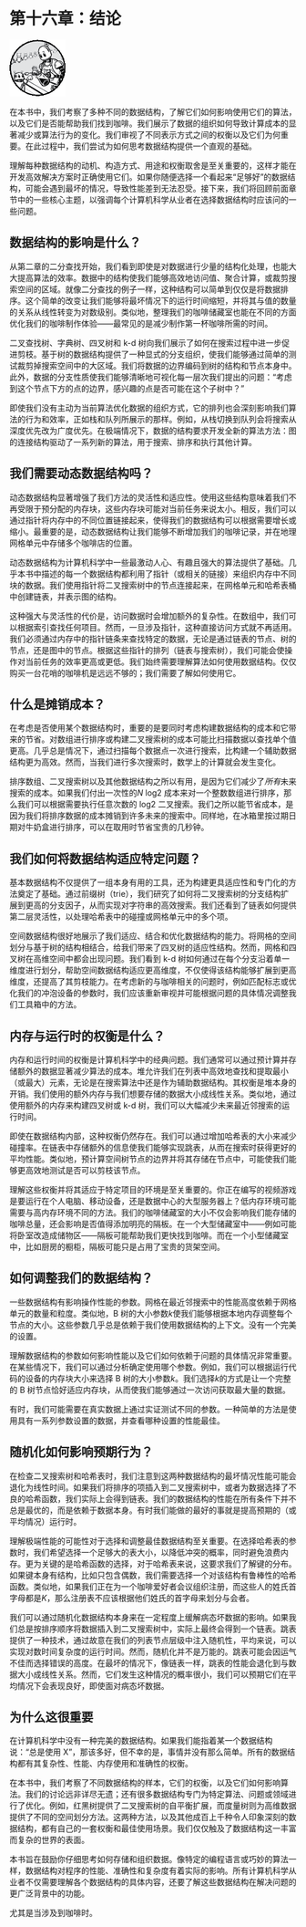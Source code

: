 # 第十六章：结论

![](img/chapterart.png)

在本书中，我们考察了多种不同的数据结构，了解它们如何影响使用它们的算法，以及它们是否能帮助我们找到咖啡。我们展示了数据的组织如何导致计算成本的显著减少或算法行为的变化。我们审视了不同表示方式之间的权衡以及它们为何重要。在此过程中，我们尝试为如何思考数据结构提供一个直观的基础。

理解每种数据结构的动机、构造方式、用途和权衡取舍是至关重要的，这样才能在开发高效解决方案时正确使用它们。如果你随便选择一个看起来“足够好”的数据结构，可能会遇到最坏的情况，导致性能差到无法忍受。接下来，我们将回顾前面章节中的一些核心主题，以强调每个计算机科学从业者在选择数据结构时应该问的一些问题。

## 数据结构的影响是什么？

从第二章的二分查找开始，我们看到即使是对数据进行少量的结构化处理，也能大大提高算法的效率。数据中的结构使我们能够高效地访问值、聚合计算，或裁剪搜索空间的区域。就像二分查找的例子一样，这种结构可以简单到仅仅是将数据排序。这个简单的改变让我们能够将最坏情况下的运行时间缩短，并将其与值的数量的关系从线性转变为对数级别。类似地，整理我们的咖啡储藏室也能在不同的方面优化我们的咖啡制作体验——最常见的是减少制作第一杯咖啡所需的时间。

二叉查找树、字典树、四叉树和 k-d 树向我们展示了如何在搜索过程中进一步促进剪枝。基于树的数据结构提供了一种显式的分支组织，使我们能够通过简单的测试裁剪掉搜索空间中的大区域。我们将数据的边界编码到树的结构和节点本身中。此外，数据的分支性质使我们能够清晰地可视化每一层次我们提出的问题：“考虑到这个节点下方的点的边界，感兴趣的点是否可能在这个子树中？”

即使我们没有主动为当前算法优化数据的组织方式，它的排列也会深刻影响我们算法的行为和效率，正如栈和队列所展示的那样。例如，从栈切换到队列会将搜索从深度优先改为广度优先。在极端情况下，数据的结构要求开发全新的算法方法：图的连接结构驱动了一系列新的算法，用于搜索、排序和执行其他计算。

## 我们需要动态数据结构吗？

动态数据结构显著增强了我们方法的灵活性和适应性。使用这些结构意味着我们不再受限于预分配的内存块，这些内存块可能对当前任务来说太小。相反，我们可以通过指针将内存中的不同位置链接起来，使得我们的数据结构可以根据需要增长或缩小。最重要的是，动态数据结构让我们能够不断增加我们的咖啡记录，并在地理网格单元中存储多个咖啡店的位置。

动态数据结构为计算机科学中一些最激动人心、有趣且强大的算法提供了基础。几乎本书中描述的每一个数据结构都利用了指针（或相关的链接）来组织内存中不同块的数据。我们使用指针将二叉搜索树中的节点连接起来，在网格单元和哈希表桶中创建链表，并表示图的结构。

这种强大与灵活性的代价是，访问数据时会增加额外的复杂性。在数组中，我们可以根据索引查找任何项目。然而，一旦涉及指针，这种直接访问方式就不再适用。我们必须通过内存中的指针链条来查找特定的数据，无论是通过链表的节点、树的节点，还是图中的节点。根据这些指针的排列（链表与搜索树），我们可能会使操作对当前任务的效率更高或更低。我们始终需要理解算法如何使用数据结构。仅仅购买一台花哨的咖啡机是远远不够的；我们需要了解如何使用它。

## 什么是摊销成本？

在考虑是否使用某个数据结构时，重要的是要同时考虑构建数据结构的成本和它带来的节省。对数组进行排序或构建二叉搜索树的成本可能比扫描数据以查找单个值更高。几乎总是情况下，通过扫描每个数据点一次进行搜索，比构建一个辅助数据结构更为高效。然而，当我们进行多次搜索时，数学上的计算就会发生变化。

排序数组、二叉搜索树以及其他数据结构之所以有用，是因为它们减少了*所有*未来搜索的成本。如果我们付出一次性的*N* log2 成本来对一个整数数组进行排序，那么我们可以根据需要执行任意次数的 log2 二叉搜索。我们之所以能节省成本，是因为我们将排序数据的成本摊销到许多未来的搜索中。同样地，在冰箱里按过期日期对牛奶盒进行排序，可以在取用时节省宝贵的几秒钟。

## 我们如何将数据结构适应特定问题？

基本数据结构不仅提供了一组本身有用的工具，还为构建更具适应性和专门化的方法奠定了基础。通过前缀树（trie），我们研究了如何将二叉搜索树的分支结构扩展到更高的分支因子，从而实现对字符串的高效搜索。我们还看到了链表如何提供第二层灵活性，以处理哈希表中的碰撞或网格单元中的多个项。

空间数据结构很好地展示了我们适应、结合和优化数据结构的能力。将网格的空间划分与基于树的结构相结合，给我们带来了四叉树的适应性结构。然而，网格和四叉树在高维空间中都会出现问题。我们看到 k-d 树如何通过在每个分支沿着单一维度进行划分，帮助空间数据结构适应更高维度，不仅使得该结构能够扩展到更高维度，还提高了其剪枝能力。在考虑新的与咖啡相关的问题时，例如匹配标志或优化我们的冲泡设备的参数时，我们应该重新审视并可能根据问题的具体情况调整我们工具箱中的方法。

## 内存与运行时的权衡是什么？

内存和运行时间的权衡是计算机科学中的经典问题。我们通常可以通过预计算并存储额外的数据显著减少算法的成本。堆允许我们在列表中高效地查找和提取最小（或最大）元素，无论是在搜索算法中还是作为辅助数据结构。其权衡是堆本身的开销。我们使用的额外内存与我们想要存储的数据大小成线性关系。类似地，通过使用额外的内存来构建四叉树或 k-d 树，我们可以大幅减少未来最近邻搜索的运行时间。

即使在数据结构内部，这种权衡仍然存在。我们可以通过增加哈希表的大小来减少碰撞率。在链表中存储额外的信息使我们能够实现跳表，从而在搜索时获得更好的平均性能。类似地，预计算空间树节点的边界并将其存储在节点中，可能使我们能够更高效地测试是否可以剪枝该节点。

理解这些权衡并将其适应于特定项目的环境是至关重要的。你正在编写的视频游戏是要运行在个人电脑、移动设备，还是数据中心的大型服务器上？低内存环境可能需要与高内存环境不同的方法。我们的咖啡储藏室的大小不仅会影响我们能存储的咖啡总量，还会影响是否值得添加明亮的隔板。在一个大型储藏室中——例如可能将卧室改造成储物区——隔板可能帮助我们更快找到咖啡。而在一个小型储藏室中，比如厨房的橱柜，隔板可能只是占用了宝贵的货架空间。

## 如何调整我们的数据结构？

一些数据结构有影响操作性能的参数。网格在最近邻搜索中的性能高度依赖于网格单元的数量和粒度。类似地，B 树的大小参数*k*使我们能够根据本地内存调整每个节点的大小。这些参数几乎总是依赖于我们使用数据结构的上下文。没有一个完美的设置。

理解数据结构的参数如何影响性能以及它们如何依赖于问题的具体情况非常重要。在某些情况下，我们可以通过分析确定使用哪个参数。例如，我们可以根据运行代码的设备的内存块大小来选择 B 树的大小参数*k*。我们选择*k*的方式是让一个完整的 B 树节点恰好适应内存块，从而使我们能够通过一次访问获取最大量的数据。

有时，我们可能需要在真实数据上通过实证测试不同的参数。一种简单的方法是使用具有一系列参数设置的数据，并查看哪种设置的性能最佳。

## 随机化如何影响预期行为？

在检查二叉搜索树和哈希表时，我们注意到这两种数据结构的最坏情况性能可能会退化为线性时间。如果我们将排序的项插入到二叉搜索树中，或者为数据选择了不良的哈希函数，我们实际上会得到链表。我们的数据结构的性能在所有条件下并不总是最优的，而是依赖于数据本身。有时我们能做的最好的事就是提高预期的（或平均情况）运行时。

理解极端性能的可能性对于选择和调整最佳数据结构至关重要。在选择哈希表的参数时，我们希望选择一个足够大的表大小，以降低冲突的概率，同时避免浪费内存。更为关键的是哈希函数的选择，对于哈希表来说，这要求我们了解键的分布。如果键本身有结构，比如只包含偶数，我们需要选择一个对该结构有鲁棒性的哈希函数。类似地，如果我们正在为一个咖啡爱好者会议组织注册，而这些人的姓氏首字母都是*K*，那么注册表不应该根据他们姓氏的首字母来划分与会者。

我们可以通过随机化数据结构本身来在一定程度上缓解病态坏数据的影响。如果我们总是按排序顺序将数据插入到二叉搜索树中，实际上最终会得到一个链表。跳表提供了一种技术，通过故意在我们的列表节点层级中注入随机性，平均来说，可以实现对数时间复杂度的运行时间。然而，随机化并不是万能的。跳表可能会因运气不佳而选择错误的高度。在最坏的情况下，像链表一样，跳表的性能会退化到与数据大小成线性关系。然而，它们发生这种情况的概率很小，我们可以预期它们在平均情况下会表现良好，即使面对病态坏数据。

## 为什么这很重要

在计算机科学中没有一种完美的数据结构。如果我们能指着某一个数据结构说：“总是使用 X”，那该多好，但不幸的是，事情并没有那么简单。所有的数据结构都有其复杂性、性能、内存使用和准确性的权衡。

在本书中，我们考察了不同数据结构的样本，它们的权衡，以及它们如何影响算法。我们的讨论远非详尽无遗；还有很多数据结构专门为特定算法、问题或领域进行了优化。例如，红黑树提供了二叉搜索树的自平衡扩展，而度量树则为高维数据提供了不同的空间划分方法。这两种方法，以及其他成百上千种令人印象深刻的数据结构，都有自己的一套权衡和最佳使用场景。我们仅仅触及了数据结构这一丰富而复杂的世界的表面。

本书旨在鼓励你仔细思考如何存储和组织数据。像特定的编程语言或巧妙的算法一样，数据结构对程序的性能、准确性和复杂度有着实际的影响。所有计算机科学从业者不仅需要理解各个数据结构的具体内容，还要了解这些数据结构在解决问题的更广泛背景中的功能。

尤其是当涉及到咖啡时。
